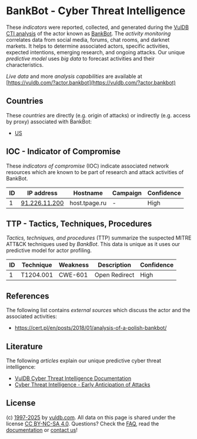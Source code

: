 # BankBot - Cyber Threat Intelligence

These _indicators_ were reported, collected, and generated during the [VulDB CTI analysis](https://vuldb.com/?kb.cti) of the actor known as [BankBot](https://vuldb.com/?actor.bankbot). The _activity monitoring_ correlates data from social media, forums, chat rooms, and darknet markets. It helps to determine associated actors, specific activities, expected intentions, emerging research, and ongoing attacks. Our unique _predictive model_ uses _big data_ to forecast activities and their characteristics.

_Live data_ and more _analysis capabilities_ are available at [https://vuldb.com/?actor.bankbot](https://vuldb.com/?actor.bankbot)

## Countries

These _countries_ are directly (e.g. origin of attacks) or indirectly (e.g. access by proxy) associated with BankBot:

* [US](https://vuldb.com/?country.us)

## IOC - Indicator of Compromise

These _indicators of compromise_ (IOC) indicate associated network resources which are known to be part of research and attack activities of BankBot.

ID | IP address | Hostname | Campaign | Confidence
-- | ---------- | -------- | -------- | ----------
1 | [91.226.11.200](https://vuldb.com/?ip.91.226.11.200) | host.tpage.ru | - | High

## TTP - Tactics, Techniques, Procedures

_Tactics, techniques, and procedures_ (TTP) summarize the suspected MITRE ATT&CK techniques used by _BankBot_. This data is unique as it uses our predictive model for actor profiling.

ID | Technique | Weakness | Description | Confidence
-- | --------- | -------- | ----------- | ----------
1 | T1204.001 | CWE-601 | Open Redirect | High

## References

The following list contains _external sources_ which discuss the actor and the associated activities:

* https://cert.pl/en/posts/2018/01/analysis-of-a-polish-bankbot/

## Literature

The following _articles_ explain our unique predictive cyber threat intelligence:

* [VulDB Cyber Threat Intelligence Documentation](https://vuldb.com/?kb.cti)
* [Cyber Threat Intelligence - Early Anticipation of Attacks](https://www.scip.ch/en/?labs.20201022)

## License

(c) [1997-2025](https://vuldb.com/?kb.changelog) by [vuldb.com](https://vuldb.com/?kb.about). All data on this page is shared under the license [CC BY-NC-SA 4.0](https://creativecommons.org/licenses/by-nc-sa/4.0/). Questions? Check the [FAQ](https://vuldb.com/?kb.faq), read the [documentation](https://vuldb.com/?kb) or [contact us](https://vuldb.com/?contact)!
